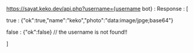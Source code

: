  https://sayat.keko.dev/api.php?username={username bot} : Response :
[

true : {"ok":true,"name":"keko","photo":"data:image/jpge;base64"}

false : {"ok":false} // the username is not found!!

]
